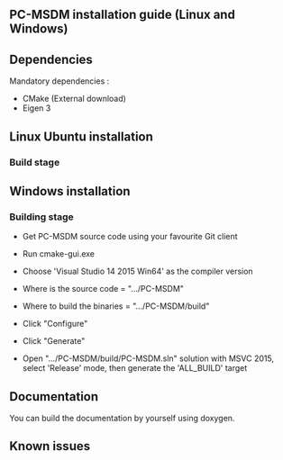 
## PC-MSDM installation guide (Linux and Windows)

## Dependencies
Mandatory dependencies :
 - CMake (External download)
 - Eigen 3

## Linux Ubuntu installation

### Build stage

## Windows installation

### Building stage

 - Get PC-MSDM source code using your favourite Git client

 - Run cmake-gui.exe

 - Choose 'Visual Studio 14 2015 Win64' as the compiler version

 - Where is the source code = ".../PC-MSDM"

 - Where to build the binaries = ".../PC-MSDM/build"

 - Click "Configure"

 - Click "Generate"

 - Open ".../PC-MSDM/build/PC-MSDM.sln" solution with MSVC 2015, select 'Release' mode, then generate the 'ALL_BUILD' target


## Documentation

You can build the documentation by yourself using doxygen.

## Known issues
